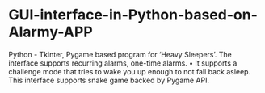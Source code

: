 # GUI-interface-in-Python-based-on-Alarmy-APP

Python - Tkinter, Pygame based program for ‘Heavy Sleepers’. The interface supports recurring alarms, one-time alarms. • It supports a challenge mode that tries to wake you up enough to not fall back asleep. This interface supports snake game backed by Pygame API.
